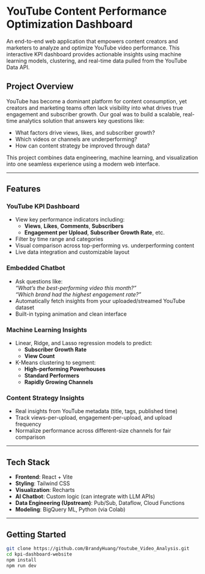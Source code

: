 # YouTube Content Performance Optimization Dashboard

An end-to-end web application that empowers content creators and marketers to analyze and optimize YouTube video performance. This interactive KPI dashboard provides actionable insights using machine learning models, clustering, and real-time data pulled from the YouTube Data API.

## Project Overview

YouTube has become a dominant platform for content consumption, yet creators and marketing teams often lack visibility into what drives true engagement and subscriber growth. Our goal was to build a scalable, real-time analytics solution that answers key questions like:

- What factors drive views, likes, and subscriber growth?
- Which videos or channels are underperforming?
- How can content strategy be improved through data?

This project combines data engineering, machine learning, and visualization into one seamless experience using a modern web interface.

---

## Features

### YouTube KPI Dashboard
- View key performance indicators including:
  - **Views**, **Likes**, **Comments**, **Subscribers**
  - **Engagement per Upload**, **Subscriber Growth Rate**, etc.
- Filter by time range and categories
- Visual comparison across top-performing vs. underperforming content
- Live data integration and customizable layout

### Embedded Chatbot
- Ask questions like:  
  _“What’s the best-performing video this month?”_  
  _“Which brand had the highest engagement rate?”_
- Automatically fetch insights from your uploaded/streamed YouTube dataset
- Built-in typing animation and clean interface

### Machine Learning Insights
- Linear, Ridge, and Lasso regression models to predict:
  - **Subscriber Growth Rate**
  - **View Count**
- K-Means clustering to segment:
  - **High-performing Powerhouses**
  - **Standard Performers**
  - **Rapidly Growing Channels**

### Content Strategy Insights
- Real insights from YouTube metadata (title, tags, published time)
- Track views-per-upload, engagement-per-upload, and upload frequency
- Normalize performance across different-size channels for fair comparison

---

## Tech Stack

- **Frontend**: React + Vite
- **Styling**: Tailwind CSS
- **Visualization**: Recharts
- **AI Chatbot**: Custom logic (can integrate with LLM APIs)
- **Data Engineering (Upstream)**: Pub/Sub, Dataflow, Cloud Functions
- **Modeling**: BigQuery ML, Python (via Colab)

---

## Getting Started

```bash
git clone https://github.com/BrandyHuang/Youtube_Video_Analysis.git
cd kpi-dashboard-website
npm install
npm run dev
